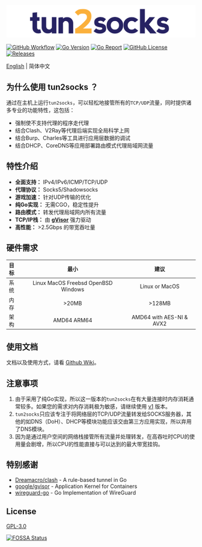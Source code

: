 ![tun2socks](docs/logo.png)

[![GitHub Workflow][1]](https://github.com/xjasonlyu/tun2socks/actions)
[![Go Version][2]](https://github.com/xjasonlyu/tun2socks/blob/main/go.mod)
[![Go Report][3]](https://goreportcard.com/badge/github.com/xjasonlyu/tun2socks)
[![GitHub License][4]](https://github.com/xjasonlyu/tun2socks/blob/main/LICENSE)
[![Releases][5]](https://github.com/xjasonlyu/tun2socks/releases)

[1]: https://img.shields.io/github/workflow/status/xjasonlyu/tun2socks/Go?style=flat-square
[2]: https://img.shields.io/github/go-mod/go-version/xjasonlyu/tun2socks/main?style=flat-square
[3]: https://goreportcard.com/badge/github.com/xjasonlyu/tun2socks?style=flat-square
[4]: https://img.shields.io/github/license/xjasonlyu/tun2socks?style=flat-square
[5]: https://img.shields.io/github/v/release/xjasonlyu/tun2socks?include_prereleases&style=flat-square

[English](README.md) | 简体中文

## 为什么使用 tun2socks ？

通过在主机上运行`tun2socks`，可以轻松地接管所有的`TCP/UDP`流量，同时提供诸多专业的功能特性，这包括：

- 强制使不支持代理的程序走代理
- 结合Clash、V2Ray等代理后端实现全局科学上网
- 结合Burp、Charles等工具进行应用层数据的调试
- 结合DHCP、CoreDNS等应用部署路由模式代理局域网流量

## 特性介绍

- **全面支持：** IPv4/IPv6/ICMP/TCP/UDP
- **代理协议：** Socks5/Shadowsocks
- **游戏加速：** 针对UDP传输的优化
- **纯Go实现：** 无需CGO，稳定性提升
- **路由模式：** 转发代理局域网内所有流量
- **TCP/IP栈：** 由 **[gVisor](https://github.com/google/gvisor)** 强力驱动 
- **高性能：** >2.5Gbps 的带宽吞吐量

## 硬件需求

| 目标 | 最小 | 建议 |
| :--- | :---: | :---: |
| 系统 | Linux MacOS Freebsd OpenBSD Windows | Linux or MacOS |
| 内存 | >20MB | >128MB |
| 架构 | AMD64 ARM64 | AMD64 with AES-NI & AVX2 |

## 使用文档

文档以及使用方式，请看 [Github Wiki](https://github.com/xjasonlyu/tun2socks/wiki)。

## 注意事项

1. 由于采用了纯Go实现，所以这一版本的`tun2socks`在有大量连接时内存消耗通常较多。如果您的需求对内存消耗极为敏感，请继续使用 [v1](https://github.com/xjasonlyu/tun2socks/tree/v1) 版本。
2. `tun2socks`只应该专注于将网络层的TCP/UDP流量转发给SOCKS服务器，其他的如DNS（DoH）、DHCP等模块功能应该交由第三方应用实现，所以弃用了DNS模块。
3. 因为是通过用户空间的网络栈接管所有流量并处理转发，在高吞吐时CPU的使用量会剧增，所以CPU的性能直接与可以达到的最大带宽挂钩。

## 特别感谢

- [Dreamacro/clash](https://github.com/Dreamacro/clash) - A rule-based tunnel in Go
- [google/gvisor](https://github.com/google/gvisor) - Application Kernel for Containers
- [wireguard-go](https://git.zx2c4.com/wireguard-go) - Go Implementation of WireGuard

## License

[GPL-3.0](https://github.com/xjasonlyu/tun2socks/blob/main/LICENSE)

[![FOSSA Status](https://app.fossa.com/api/projects/git%2Bgithub.com%2Fxjasonlyu%2Ftun2socks.svg?type=large)](https://app.fossa.com/projects/git%2Bgithub.com%2Fxjasonlyu%2Ftun2socks?ref=badge_large)
